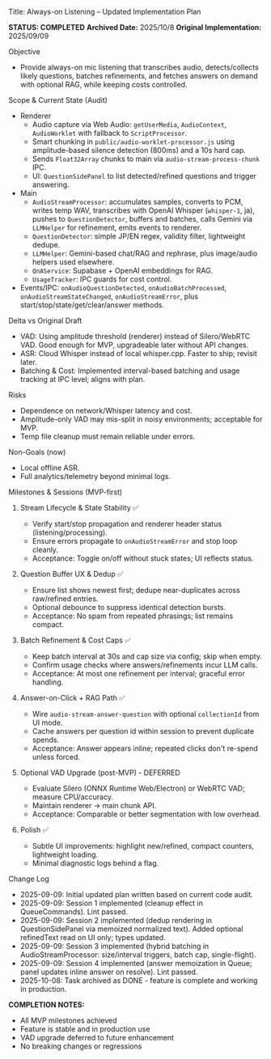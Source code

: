 Title: Always-on Listening – Updated Implementation Plan

**STATUS: COMPLETED**
**Archived Date:** 2025/10/8
**Original Implementation:** 2025/09/09

Objective
- Provide always-on mic listening that transcribes audio, detects/collects likely questions, batches refinements, and fetches answers on demand with optional RAG, while keeping costs controlled.

Scope & Current State (Audit)
- Renderer
  - Audio capture via Web Audio: `getUserMedia`, `AudioContext`, `AudioWorklet` with fallback to `ScriptProcessor`.
  - Smart chunking in `public/audio-worklet-processor.js` using amplitude-based silence detection (800ms) and a 10s hard cap.
  - Sends `Float32Array` chunks to main via `audio-stream-process-chunk` IPC.
  - UI: `QuestionSidePanel` to list detected/refined questions and trigger answering.
- Main
  - `AudioStreamProcessor`: accumulates samples, converts to PCM, writes temp WAV, transcribes with OpenAI Whisper (`whisper-1`, ja), pushes to `QuestionDetector`, buffers and batches, calls Gemini via `LLMHelper` for refinement, emits events to renderer.
  - `QuestionDetector`: simple JP/EN regex, validity filter, lightweight dedupe.
  - `LLMHelper`: Gemini-based chat/RAG and rephrase, plus image/audio helpers used elsewhere.
  - `QnAService`: Supabase + OpenAI embeddings for RAG.
  - `UsageTracker`: IPC guards for cost control.
- Events/IPC: `onAudioQuestionDetected`, `onAudioBatchProcessed`, `onAudioStreamStateChanged`, `onAudioStreamError`, plus start/stop/state/get/clear/answer methods.

Delta vs Original Draft
- VAD: Using amplitude threshold (renderer) instead of Silero/WebRTC VAD. Good enough for MVP, upgradeable later without API changes.
- ASR: Cloud Whisper instead of local whisper.cpp. Faster to ship; revisit later.
- Batching & Cost: Implemented interval-based batching and usage tracking at IPC level; aligns with plan.

Risks
- Dependence on network/Whisper latency and cost.
- Amplitude-only VAD may mis-split in noisy environments; acceptable for MVP.
- Temp file cleanup must remain reliable under errors.

Non-Goals (now)
- Local offline ASR.
- Full analytics/telemetry beyond minimal logs.

Milestones & Sessions (MVP-first)
1) Stream Lifecycle & State Stability ✅
   - Verify start/stop propagation and renderer header status (listening/processing).
   - Ensure errors propagate to `onAudioStreamError` and stop loop cleanly.
   - Acceptance: Toggle on/off without stuck states; UI reflects status.

2) Question Buffer UX & Dedup ✅
   - Ensure list shows newest first; dedupe near-duplicates across raw/refined entries.
   - Optional debounce to suppress identical detection bursts.
   - Acceptance: No spam from repeated phrasings; list remains compact.

3) Batch Refinement & Cost Caps ✅
   - Keep batch interval at 30s and cap size via config; skip when empty.
   - Confirm usage checks where answers/refinements incur LLM calls.
   - Acceptance: At most one refinement per interval; graceful error handling.

4) Answer-on-Click + RAG Path ✅
   - Wire `audio-stream-answer-question` with optional `collectionId` from UI mode.
   - Cache answers per question id within session to prevent duplicate spends.
   - Acceptance: Answer appears inline; repeated clicks don't re-spend unless forced.

5) Optional VAD Upgrade (post-MVP) - DEFERRED
   - Evaluate Silero (ONNX Runtime Web/Electron) or WebRTC VAD; measure CPU/accuracy.
   - Maintain renderer → main chunk API.
   - Acceptance: Comparable or better segmentation with low overhead.

6) Polish ✅
   - Subtle UI improvements: highlight new/refined, compact counters, lightweight loading.
   - Minimal diagnostic logs behind a flag.

Change Log
- 2025-09-09: Initial updated plan written based on current code audit.
- 2025-09-09: Session 1 implemented (cleanup effect in QueueCommands). Lint passed.
- 2025-09-09: Session 2 implemented (dedup rendering in QuestionSidePanel via memoized normalized text). Added optional refinedText read on UI only; types updated.
- 2025-09-09: Session 3 implemented (hybrid batching in AudioStreamProcessor: size/interval triggers, batch cap, single-flight).
- 2025-09-09: Session 4 implemented (answer memoization in Queue; panel updates inline answer on resolve). Lint passed.
- 2025-10-08: Task archived as DONE - feature is complete and working in production.

**COMPLETION NOTES:**
- All MVP milestones achieved
- Feature is stable and in production use
- VAD upgrade deferred to future enhancement
- No breaking changes or regressions
